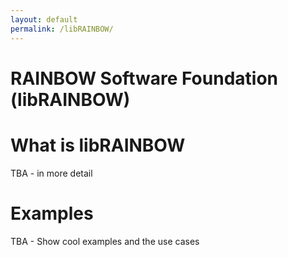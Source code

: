 ```yaml
---
layout: default
permalink: /libRAINBOW/
---
```

# RAINBOW Software Foundation (libRAINBOW)
<!-- [Installation Guide](/installation_guide/){: .btn } -->

# What is libRAINBOW
TBA - in more detail
# Examples
TBA - Show cool examples and the use cases
